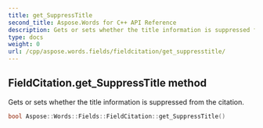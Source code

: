 ```yaml
---
title: get_SuppressTitle
second_title: Aspose.Words for C++ API Reference
description: Gets or sets whether the title information is suppressed from the citation. 
type: docs
weight: 0
url: /cpp/aspose.words.fields/fieldcitation/get_suppresstitle/
---
```

## FieldCitation.get_SuppressTitle method


Gets or sets whether the title information is suppressed from the citation.

```cpp
bool Aspose::Words::Fields::FieldCitation::get_SuppressTitle()
```


